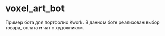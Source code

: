 # voxel_art_bot
Пример бота для портфолио Kwork.
В данном боте реализован выбор товара, оплата и чат с художником.
